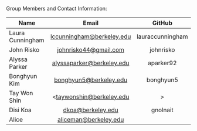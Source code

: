 Group Members and Contact Information:


| Name | Email  |  GitHub |
| -----|:------:| :-----: |
| Laura Cunningham | <lccunningham@berkeley.edu> |lauraccunningham|
| John Risko | <johnrisko44@gmail.com> | johnrisko|
| Alyssa Parker | <alyssaparker@berkeley.edu> | aparker92|
| Bonghyun Kim| <bonghyun5@berkeley.edu> | bonghyun5|
| Tay Won Shin | <taywonshin@berkeley.edu|> | taywon|
| Disi Koa| <dkoa@berkeley.edu> | gnolnait|
|Alice|<aliceman@berkeley.edu>|  
